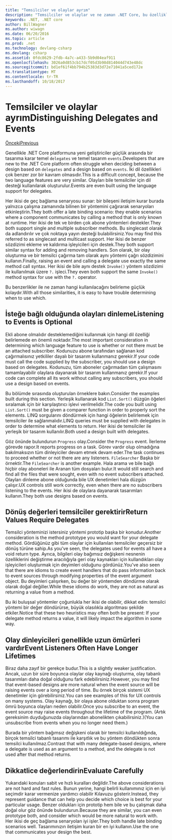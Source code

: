 ```yaml
---
title: "Temsilciler ve olaylar ayrım"
description: "Temsilciler ve olaylar ve ne zaman .NET Core, bu özelliklerin her biri kullanılacağı arasındaki fark hakkında bilgi edinin."
keywords: .NET, .NET core
author: BillWagner
ms.author: wiwagn
ms.date: 06/20/2016
ms.topic: article
ms.prod: .net
ms.technology: devlang-csharp
ms.devlang: csharp
ms.assetid: 0fdc8629-2fdb-4a7c-a433-5b9d04eaf911
ms.openlocfilehash: 3026a0d853cb17dcf05d3b98d814044d743e48dc
ms.sourcegitcommit: bd1ef61f4bb794b25383d3d72e71041a5ced172e
ms.translationtype: MT
ms.contentlocale: tr-TR
ms.lasthandoff: 10/18/2017
---
```

# <a name="distinguishing-delegates-and-events"></a><span data-ttu-id="ce6a2-104">Temsilciler ve olaylar ayrım</span><span class="sxs-lookup"><span data-stu-id="ce6a2-104">Distinguishing Delegates and Events</span></span>

[<span data-ttu-id="ce6a2-105">Önceki</span><span class="sxs-lookup"><span data-stu-id="ce6a2-105">Previous</span></span>](modern-events.md)

<span data-ttu-id="ce6a2-106">Genellikle .NET Core platformuna yeni geliştiriciler güçlük arasında bir tasarıma karar temel `delegates` ve temel tasarım `events`.</span><span class="sxs-lookup"><span data-stu-id="ce6a2-106">Developers that are new to the .NET Core platform often struggle when deciding between a design based on `delegates` and a design based on `events`.</span></span> <span data-ttu-id="ce6a2-107">İki dil özellikleri çok benzer zor bir kavram olmasıdır.</span><span class="sxs-lookup"><span data-stu-id="ce6a2-107">This is a difficult concept, because the two language features are very similar.</span></span> <span data-ttu-id="ce6a2-108">Olayları bile temsilciler için dil desteği kullanılarak oluşturulur.</span><span class="sxs-lookup"><span data-stu-id="ce6a2-108">Events are even built using the language support for delegates.</span></span> 

<span data-ttu-id="ce6a2-109">Her ikisi de geç bağlama senaryosu sunar: bir bileşeni iletişim kurar burada yalnızca çalışma zamanında bilinen bir yöntemini çağırarak senaryoları etkinleştirin.</span><span class="sxs-lookup"><span data-stu-id="ce6a2-109">They both offer a late binding scenario: they enable scenarios where a component communicates by calling a method that is only known at runtime.</span></span> <span data-ttu-id="ce6a2-110">Her ikisi de tek ve birden çok abone yöntemleri destekler.</span><span class="sxs-lookup"><span data-stu-id="ce6a2-110">They both support single and multiple subscriber methods.</span></span> <span data-ttu-id="ce6a2-111">Bu singlecast olarak da adlandırılır ve çok noktaya yayın desteği bulabilirsiniz.</span><span class="sxs-lookup"><span data-stu-id="ce6a2-111">You may find this referred to as singlecast and multicast support.</span></span> <span data-ttu-id="ce6a2-112">Her ikisi de benzer sözdizimi ekleme ve kaldırma işleyicileri için destek.</span><span class="sxs-lookup"><span data-stu-id="ce6a2-112">They both support similar syntax for adding and removing handlers.</span></span> <span data-ttu-id="ce6a2-113">Son olarak, bir olay oluşturma ve bir temsilci çağırma tam olarak aynı yöntemi çağrı sözdizimini kullanın.</span><span class="sxs-lookup"><span data-stu-id="ce6a2-113">Finally, raising an event and calling a delegate use exactly the same method call syntax.</span></span> <span data-ttu-id="ce6a2-114">Her ikisi de bile aynı destek `Invoke()` yöntem sözdizimi ile kullanılmak üzere `?.` işleci.</span><span class="sxs-lookup"><span data-stu-id="ce6a2-114">They even both support the same `Invoke()` method syntax for use with the `?.` operator.</span></span>

<span data-ttu-id="ce6a2-115">Bu benzerlikler ile ne zaman hangi kullanılacağını belirleme güçlük kolaydır.</span><span class="sxs-lookup"><span data-stu-id="ce6a2-115">With all those similarities, it is easy to have trouble determining when to use which.</span></span>

## <a name="listening-to-events-is-optional"></a><span data-ttu-id="ce6a2-116">İsteğe bağlı olduğunda olayları dinleme</span><span class="sxs-lookup"><span data-stu-id="ce6a2-116">Listening to Events is Optional</span></span>

<span data-ttu-id="ce6a2-117">Ekli abone olmalıdır desteklemediğini kullanmak için hangi dil özelliği belirlemede en önemli noktadır.</span><span class="sxs-lookup"><span data-stu-id="ce6a2-117">The most important consideration in determining which language feature to use is whether or not there must be an attached subscriber.</span></span> <span data-ttu-id="ce6a2-118">Kodunuzu abone tarafından sağlanan kod çağırmalısınız yetkililer dayalı bir tasarım kullanmanız gerekir.</span><span class="sxs-lookup"><span data-stu-id="ce6a2-118">If your code must call the code supplied by the subscriber, you should use a design based on delegates.</span></span> <span data-ttu-id="ce6a2-119">Kodunuzu, tüm aboneler çağırmadan tüm çalışmasını tamamlayabilir olaylara dayanarak bir tasarım kullanmanız gerekir.</span><span class="sxs-lookup"><span data-stu-id="ce6a2-119">If your code can complete all its work without calling any subscribers, you should use a design based on events.</span></span> 

<span data-ttu-id="ce6a2-120">Bu bölümde sırasında oluşturulan örneklere bakın.</span><span class="sxs-lookup"><span data-stu-id="ce6a2-120">Consider the examples built during this section.</span></span> <span data-ttu-id="ce6a2-121">Yerleşik kullanarak kod `List.Sort()` düzgün öğeleri sıralamak için bir karşılaştırıcı işlevi verilmelidir.</span><span class="sxs-lookup"><span data-stu-id="ce6a2-121">The code you built using `List.Sort()` must be given a comparer function in order to properly sort the elements.</span></span> <span data-ttu-id="ce6a2-122">LINQ sorgularını döndürmek için hangi öğelerin belirlemek için temsilciler ile sağlanmalıdır.</span><span class="sxs-lookup"><span data-stu-id="ce6a2-122">LINQ queries must be supplied with delegates in order to determine what elements to return.</span></span> <span data-ttu-id="ce6a2-123">Her ikisi de temsilciler ile yerleşik bir tasarım kullanılır.</span><span class="sxs-lookup"><span data-stu-id="ce6a2-123">Both used a design built with delegates.</span></span>

<span data-ttu-id="ce6a2-124">Göz önünde bulundurun `Progress` olay.</span><span class="sxs-lookup"><span data-stu-id="ce6a2-124">Consider the `Progress` event.</span></span> <span data-ttu-id="ce6a2-125">İlerleme görevde rapor.</span><span class="sxs-lookup"><span data-stu-id="ce6a2-125">It reports progress on a task.</span></span>
<span data-ttu-id="ce6a2-126">Görev vardır olup olmadığına bakılmaksızın tüm dinleyiciler devam etmek devam eder.</span><span class="sxs-lookup"><span data-stu-id="ce6a2-126">The task continues to proceed whether or not there are any listeners.</span></span>
<span data-ttu-id="ce6a2-127">`FileSearcher` Başka bir örnektir.</span><span class="sxs-lookup"><span data-stu-id="ce6a2-127">The `FileSearcher` is another example.</span></span> <span data-ttu-id="ce6a2-128">Hala arama ve bile bağlı hiçbir olay aboneleri ile Aranan tüm dosyaları bulur.</span><span class="sxs-lookup"><span data-stu-id="ce6a2-128">It would still search and find all the files that were sought, even with no event subscribers attached.</span></span>
<span data-ttu-id="ce6a2-129">Olayları dinleme abone olduğunda bile UX denetimleri hala düzgün çalışır.</span><span class="sxs-lookup"><span data-stu-id="ce6a2-129">UX controls still work correctly, even when there are no subscribers listening to the events.</span></span> <span data-ttu-id="ce6a2-130">Her ikisi de olaylara dayanarak tasarımları kullanın.</span><span class="sxs-lookup"><span data-stu-id="ce6a2-130">They both use designs based on events.</span></span>

## <a name="return-values-require-delegates"></a><span data-ttu-id="ce6a2-131">Dönüş değerleri temsilciler gerektirir</span><span class="sxs-lookup"><span data-stu-id="ce6a2-131">Return Values Require Delegates</span></span>

<span data-ttu-id="ce6a2-132">Temsilci yönteminizi istersiniz yöntemi prototip başka bir konudur.</span><span class="sxs-lookup"><span data-stu-id="ce6a2-132">Another consideration is the method prototype you would want for your delegate method.</span></span> <span data-ttu-id="ce6a2-133">Gördüğünüz gibi tüm olaylar için kullanılan temsilciler geçersiz bir dönüş türüne sahip.</span><span class="sxs-lookup"><span data-stu-id="ce6a2-133">As you've seen, the delegates used for events all have a void return type.</span></span> <span data-ttu-id="ce6a2-134">Ayrıca, bilgileri olay bağımsız değişkeni nesnenin özelliklerini değiştirme aracılığıyla geri olay kaynakları için kullandıkları olay işleyicileri oluşturmak için deyimleri olduğunu gördünüz.</span><span class="sxs-lookup"><span data-stu-id="ce6a2-134">You've also seen that there are idioms to create event handlers that do pass information back to event sources through modifying properties of the event argument object.</span></span> <span data-ttu-id="ce6a2-135">Bu deyimleri çalışırken, bu değer bir yöntemden döndürme olarak olarak doğal değiller.</span><span class="sxs-lookup"><span data-stu-id="ce6a2-135">While these idioms do work, they are not as natural as returning a value from a method.</span></span>

<span data-ttu-id="ce6a2-136">Bu iki buluşsal yöntemler çoğunlukla her ikisi de olabilir, dikkat edin: temsilci yöntemi bir değer döndürürse, büyük olasılıkla algoritması şekilde etkiler.</span><span class="sxs-lookup"><span data-stu-id="ce6a2-136">Notice that these two heuristics may often both be present: If your delegate method returns a value, it will likely impact the algorithm in some way.</span></span>

## <a name="event-listeners-often-have-longer-lifetimes"></a><span data-ttu-id="ce6a2-137">Olay dinleyicileri genellikle uzun ömürleri vardır</span><span class="sxs-lookup"><span data-stu-id="ce6a2-137">Event Listeners Often Have Longer Lifetimes</span></span> 

<span data-ttu-id="ce6a2-138">Biraz daha zayıf bir gerekçe budur.</span><span class="sxs-lookup"><span data-stu-id="ce6a2-138">This is a slightly weaker justification.</span></span> <span data-ttu-id="ce6a2-139">Ancak, uzun bir süre boyunca olaylar olay kaynağı oluşturma, olay tabanlı tasarımları daha doğal olduğunu fark edebilirsiniz.</span><span class="sxs-lookup"><span data-stu-id="ce6a2-139">However, you may find that event-based designs are more natural when the event source will be raising events over a long period of time.</span></span> <span data-ttu-id="ce6a2-140">Bu örnek birçok sistemi UX denetimler için görebilirsiniz.</span><span class="sxs-lookup"><span data-stu-id="ce6a2-140">You can see examples of this for UX controls on many systems.</span></span> <span data-ttu-id="ce6a2-141">Olay kaynağı, bir olaya abone olduktan sonra program ömrü boyunca olayları neden olabilir.</span><span class="sxs-lookup"><span data-stu-id="ce6a2-141">Once you subscribe to an event, the event source may raise events throughout the lifetime of the program.</span></span>
<span data-ttu-id="ce6a2-142">(Artık gereksinim duyduğunuzda olaylarından abonelikten çıkabilirsiniz.)</span><span class="sxs-lookup"><span data-stu-id="ce6a2-142">(You can unsubscribe from events when you no longer need them.)</span></span>

<span data-ttu-id="ce6a2-143">Burada bir yöntem bağımsız değişkeni olarak bir temsilci kullanıldığında, birçok temsilci tabanlı tasarımı ile karşıtlık ve bu yöntem döndükten sonra temsilci kullanılmaz.</span><span class="sxs-lookup"><span data-stu-id="ce6a2-143">Contrast that with many delegate-based designs, where a delegate is used as an argument to a method, and the delegate is not used after that method returns.</span></span>

## <a name="evaluate-carefully"></a><span data-ttu-id="ce6a2-144">Dikkatlice değerlendirin</span><span class="sxs-lookup"><span data-stu-id="ce6a2-144">Evaluate Carefully</span></span>

<span data-ttu-id="ce6a2-145">Yukarıdaki konuları sabit ve hızlı kuralları değildir.</span><span class="sxs-lookup"><span data-stu-id="ce6a2-145">The above considerations are not hard and fast rules.</span></span> <span data-ttu-id="ce6a2-146">Bunun yerine, hangi belirli kullanımınız için en iyi seçimdir karar vermenize yardımcı olabilir Kılavuzu gösterir.</span><span class="sxs-lookup"><span data-stu-id="ce6a2-146">Instead, they represent guidance that can help you decide which choice is best for your particular usage.</span></span> <span data-ttu-id="ce6a2-147">Benzer oldukları için prototip hem bile ve bu çalışmak daha doğal olur göz önünde bulundurun.</span><span class="sxs-lookup"><span data-stu-id="ce6a2-147">Because they are similar, you can even prototype both, and consider which would be more natural to work with.</span></span> <span data-ttu-id="ce6a2-148">Her ikisi de geç bağlama senaryoları iyi işler.</span><span class="sxs-lookup"><span data-stu-id="ce6a2-148">They both handle late binding scenarios well.</span></span> <span data-ttu-id="ce6a2-149">Tasarımınızın iletişim kuran bir en iyi kullanın.</span><span class="sxs-lookup"><span data-stu-id="ce6a2-149">Use the one that communicates your design the best.</span></span>
